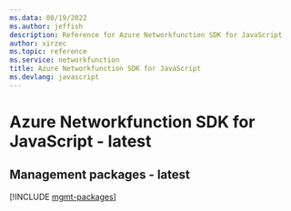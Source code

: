 ```yaml
---
ms.data: 08/19/2022
ms.author: jeffish
description: Reference for Azure Networkfunction SDK for JavaScript
author: xirzec
ms.topic: reference
ms.service: networkfunction
title: Azure Networkfunction SDK for JavaScript
ms.devlang: javascript
---
```

# Azure Networkfunction SDK for JavaScript - latest

## Management packages - latest
[!INCLUDE [mgmt-packages](networkfunction-mgmt-index.md)]